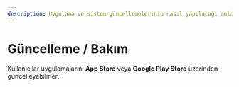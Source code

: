 ```yaml
---
description: Uygulama ve sistem güncellemelerinin nasıl yapılacağı anlatılır.
---
```


# Güncelleme / Bakım

Kullanıcılar uygulamalarını **App Store** veya **Google Play Store** üzerinden güncelleyebilirler.

